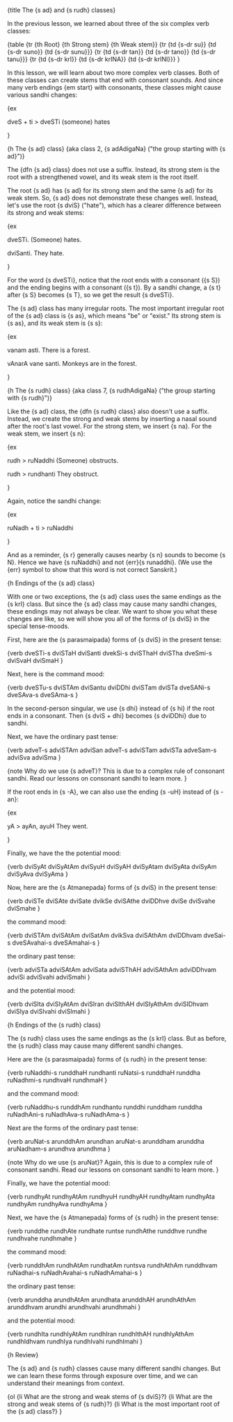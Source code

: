 {title The {s ad} and {s rudh} classes}

In the previous lesson, we learned about three of the six complex verb classes:

{table
    {tr {th Root} {th Strong stem} {th Weak stem}}
    {tr {td {s-dr su}} {td {s-dr suno}} {td {s-dr sunu}}}
    {tr {td {s-dr tan}} {td {s-dr tano}} {td {s-dr tanu}}}
    {tr {td {s-dr krI}} {td {s-dr krINA}} {td {s-dr krINI}}}
}

In this lesson, we will learn about two more complex verb classes. Both of
these classes can create stems that end with consonant sounds. And since many
verb endings {em start} with consonants, these classes might cause various
sandhi changes:

{ex

dveS + ti > dveSTi
(someone) hates

}


{h The {s ad} class}
{aka class 2, {s adAdigaNa} ("the group starting with {s ad}")}

The {dfn {s ad} class} does not use a suffix. Instead, its strong stem is the
root with a strengthened vowel, and its weak stem is the root itself.

The root {s ad} has {s ad} for its strong stem and the same {s ad} for its weak
stem. So, {s ad} does not demonstrate these changes well. Instead, let's use
the root {s dviS} ("hate"), which has a clearer difference between its strong
and weak stems:

{ex

dveSTi.
(Someone) hates.

dviSanti.
They hate.

}

For the word {s dveSTi}, notice that the root ends with a consonant ({s S}) and
the ending begins with a consonant ({s t}). By a sandhi change, a {s t} after
{s S} becomes {s T}, so we get the result {s dveSTi}.

The {s ad} class has many irregular roots. The most important irregular root of
the {s ad} class is {s as}, which means "be" or "exist." Its strong stem is {s
as}, and its weak stem is {s s}:

{ex

vanam asti.
There is a forest.

vAnarA vane santi.
Monkeys are in the forest.

}


{h The {s rudh} class}
{aka class 7, {s rudhAdigaNa} ("the group starting with {s rudh}")}

Like the {s ad} class, the {dfn {s rudh} class} also doesn't use a suffix.
Instead, we create the strong and weak stems by inserting a nasal sound after
the root's last vowel. For the strong stem, we insert {s na}. For the weak
stem, we insert {s n}:

{ex

rudh > ruNaddhi
(Someone) obstructs.

rudh > rundhanti
They obstruct.

}

Again, notice the sandhi change:

{ex

ruNadh + ti > ruNaddhi

}

And as a reminder, {s r} generally causes nearby {s n} sounds to become {s N}.
Hence we have {s ruNaddhi} and not {err}{s runaddhi}. (We use the {err} symbol
to show that this word is not correct Sanskrit.)


{h Endings of the {s ad} class}

With one or two exceptions, the {s ad} class uses the same endings as the {s
krI} class. But since the {s ad} class may cause many sandhi changes, these
endings may not always be clear. We want to show you what these changes are
like, so we will show you all of the forms of {s dviS} in the special
tense-moods.

First, here are the {s parasmaipada} forms of {s dviS} in the present tense:

{verb
    dveSTi-s dviSTaH dviSanti
    dvekSi-s dviSThaH dviSTha
    dveSmi-s dviSvaH dviSmaH
}

Next, here is the command mood:

{verb
    dveSTu-s dviSTAm dviSantu
    dviDDhi dviSTam dviSTa
    dveSANi-s dveSAva-s dveSAma-s
}

In the second-person singular, we use {s dhi} instead of {s hi} if the root
ends in a consonant. Then {s dviS + dhi} becomes {s dviDDhi} due to sandhi.

Next, we have the ordinary past tense:

{verb
    adveT-s adviSTAm adviSan
    adveT-s adviSTam adviSTa
    adveSam-s adviSva adviSma
}

{note
Why do we use {s adveT}? This is due to a complex rule of consonant sandhi.
Read our lessons on consonant sandhi to learn more.
}

If the root ends in {s -A}, we can also use the ending {s -uH} instead of {s
-an}:

{ex

yA > ayAn, ayuH
They went.

}

Finally, we have the the potential mood:

{verb
    dviSyAt dviSyAtAm dviSyuH
    dviSyAH dviSyAtam dviSyAta
    dviSyAm dviSyAva dviSyAma
}

Now, here are the {s Atmanepada} forms of {s dviS} in the present tense:

{verb
    dviSTe dviSAte dviSate
    dvikSe dviSAthe dviDDhve
    dviSe dviSvahe dviSmahe
}

the command mood:

{verb
    dviSTAm dviSAtAm dviSatAm
    dvikSva dviSAthAm dviDDhvam
    dveSai-s dveSAvahai-s dveSAmahai-s
}

the ordinary past tense:

{verb
    adviSTa adviSAtAm adviSata
    adviSThAH adviSAthAm adviDDhvam
    adviSi adviSvahi adviSmahi
}

and the potential mood:

{verb
    dviSIta dviSIyAtAm dviSIran
    dviSIthAH dviSIyAthAm dviSIDhvam
    dviSIya dviSIvahi dviSImahi
}


{h Endings of the {s rudh} class}

The {s rudh} class uses the same endings as the {s krI} class. But as before,
the {s rudh} class may cause many different sandhi changes.

Here are the {s parasmaipada} forms of {s rudh} in the present tense:

{verb
    ruNaddhi-s runddhaH rundhanti
    ruNatsi-s runddhaH runddha
    ruNadhmi-s rundhvaH rundhmaH
}

and the command mood:

{verb
    ruNaddhu-s runddhAm rundhantu
    runddhi runddham runddha
    ruNadhAni-s ruNadhAva-s ruNadhAma-s
}

Next are the forms of the ordinary past tense:

{verb
    aruNat-s arunddhAm arundhan
    aruNat-s arunddham arunddha
    aruNadham-s arundhva arundhma
}

{note
Why do we use {s aruNat}? Again, this is due to a complex rule of consonant
sandhi. Read our lessons on consonant sandhi to learn more.
}

Finally, we have the potential mood:

{verb
    rundhyAt rundhyAtAm rundhyuH
    rundhyAH rundhyAtam rundhyAta
    rundhyAm rundhyAva rundhyAma
}

Next, we have the {s Atmanepada} forms of {s rudh} in the present tense:

{verb
    runddhe rundhAte rundhate
    runtse rundhAthe runddhve
    rundhe rundhvahe rundhmahe
}

the command mood:

{verb
    runddhAm rundhAtAm rundhatAm
    runtsva rundhAthAm runddhvam
    ruNadhai-s ruNadhAvahai-s ruNadhAmahai-s
}

the ordinary past tense:

{verb
    arunddha arundhAtAm arundhata
    arunddhAH arundhAthAm arunddhvam
    arundhi arundhvahi arundhmahi
}

and the potential mood:

{verb
    rundhIta rundhIyAtAm rundhIran
    rundhIthAH rundhIyAthAm rundhIdhvam
    rundhIya rundhIvahi rundhImahi
}


{h Review}

The {s ad} and {s rudh} classes cause many different sandhi changes. But we can
learn these forms through exposure over time, and we can understand their
meanings from context.

{ol
    {li What are the strong and weak stems of {s dviS}?}
    {li What are the strong and weak stems of {s rudh}?}
    {li What is the most important root of the {s ad} class?}
}
